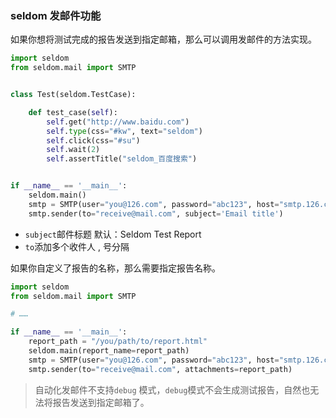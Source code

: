 ### seldom 发邮件功能

如果你想将测试完成的报告发送到指定邮箱，那么可以调用发邮件的方法实现。


```python
import seldom
from seldom.mail import SMTP


class Test(seldom.TestCase):

    def test_case(self):
        self.get("http://www.baidu.com")
        self.type(css="#kw", text="seldom")
        self.click(css="#su")
        self.wait(2)
        self.assertTitle("seldom_百度搜索")


if __name__ == '__main__':
    seldom.main()
    smtp = SMTP(user="you@126.com", password="abc123", host="smtp.126.com")
    smtp.sender(to="receive@mail.com", subject='Email title')
```
+ ```subject```邮件标题 默认：Seldom Test Report
+ ```to```添加多个收件人 , 号分隔

如果你自定义了报告的名称，那么需要指定报告名称。

```python
import seldom
from seldom.mail import SMTP

# ……

if __name__ == '__main__':
    report_path = "/you/path/to/report.html"
    seldom.main(report_name=report_path)
    smtp = SMTP(user="you@126.com", password="abc123", host="smtp.126.com")
    smtp.sender(to="receive@mail.com", attachments=report_path)

```

> 自动化发邮件不支持`debug` 模式，`debug`模式不会生成测试报告，自然也无法将报告发送到指定邮箱了。

